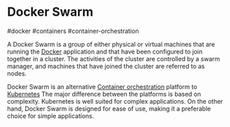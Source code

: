 # Docker Swarm
#docker #containers #container-orchestration


A Docker Swarm is a group of either physical or virtual machines that are running the [Docker](Microservice%20Architecture/Docker/Docker.md) application and that have been configured to join together in a cluster. The activities of the cluster are controlled by a swarm manager, and machines that have joined the cluster are referred to as nodes.


Docker Swarm is an alternative [Container orchestration](Container%20orchestration) platform to [Kubernetes](Microservice%20Architecture/Kubernetes/Kubernetes.md)
The major difference between the platforms is based on complexity. Kubernetes is well suited for complex applications. On the other hand, Docker Swarm is designed for ease of use, making it a preferable choice for simple applications.